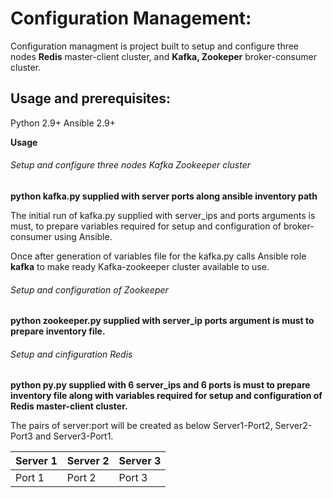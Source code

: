 # Configuration Management:

Configuration managment is project built to setup and configure three nodes **Redis** master-client cluster, and **Kafka, Zookeper** broker-consumer cluster.

## Usage and prerequisites:
Python 2.9+
Ansible 2.9+

**Usage** 
###### Setup and configure three nodes Kafka Zookeeper cluster
**python kafka.py supplied with server ports along ansible inventory path**

The initial run of kafka.py supplied with server_ips and ports arguments is must, to prepare variables required for setup and configuration of broker-consumer using Ansible.

Once after generation of variables file for the kafka.py calls Ansible role **kafka** to make ready Kafka-zookeeper cluster available to use.


###### Setup and configuration of Zookeeper
**python zookeeper.py supplied with server_ip ports argument is must to prepare inventory file.**

###### Setup and cinfiguration Redis
**python py.py supplied with 6 server_ips and 6 ports is must to prepare inventory file along with variables required for setup and configuration of Redis master-client cluster.**

The pairs of server:port will be created as below Server1-Port2, Server2-Port3 and Server3-Port1.

|Server 1|Server 2|Server 3|
|--------|--------|--------|
| Port 1 | Port 2 | Port 3 |
